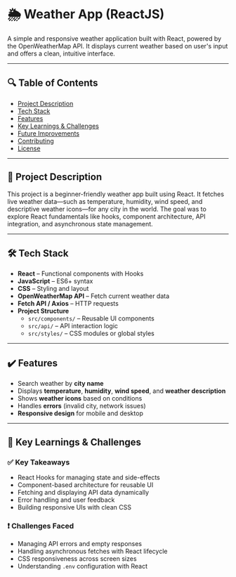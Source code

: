 # 🌦 Weather App (ReactJS)

A simple and responsive weather application built with React, powered by the OpenWeatherMap API. It displays current weather based on user's input and offers a clean, intuitive interface.

---

## 🔍 Table of Contents

- [Project Description](#project-description)  
- [Tech Stack](#tech-stack)  
- [Features](#features)  
- [Key Learnings & Challenges](#key-learnings--challenges)  
- [Future Improvements](#future-improvements)  
- [Contributing](#contributing)  
- [License](#license)

---

## 🚀 Project Description

This project is a beginner-friendly weather app built using React. It fetches live weather data—such as temperature, humidity, wind speed, and descriptive weather icons—for any city in the world. The goal was to explore React fundamentals like hooks, component architecture, API integration, and asynchronous state management.

---

## 🛠 Tech Stack

- **React** – Functional components with Hooks  
- **JavaScript** – ES6+ syntax  
- **CSS** – Styling and layout  
- **OpenWeatherMap API** – Fetch current weather data  
- **Fetch API / Axios** – HTTP requests  
- **Project Structure**
  - `src/components/` – Reusable UI components  
  - `src/api/` – API interaction logic  
  - `src/styles/` – CSS modules or global styles  

---

## ✔️ Features

- Search weather by **city name**
- Displays **temperature**, **humidity**, **wind speed**, and **weather description**
- Shows **weather icons** based on conditions
- Handles **errors** (invalid city, network issues)
- **Responsive design** for mobile and desktop

---

## 📘 Key Learnings & Challenges

### ✅ Key Takeaways

- React Hooks for managing state and side-effects
- Component-based architecture for reusable UI
- Fetching and displaying API data dynamically
- Error handling and user feedback
- Building responsive UIs with clean CSS

### ❗ Challenges Faced

- Managing API errors and empty responses
- Handling asynchronous fetches with React lifecycle
- CSS responsiveness across screen sizes
- Understanding `.env` configuration with React
